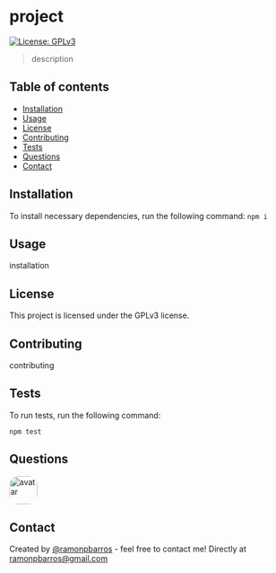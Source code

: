 
# project
[![License: GPLv3](https://img.shields.io/badge/License-GPLv3-blue.svg)](https://github.com/ramonpbarros/readme-generator)
> description

## Table of contents
* [Installation](#installation)
* [Usage](#usage)
* [License](#license)
* [Contributing](#contributing)
* [Tests](#tests)
* [Questions](#questions)
* [Contact](#contact)

## Installation
To install necessary dependencies, run the following command:
`npm i`

## Usage
installation

## License
This project is licensed under the GPLv3 license.

## Contributing
contributing

## Tests
To run tests, run the following command:

`npm test`

## Questions
<img src="https://avatars3.githubusercontent.com/u/5157463?v=4" alt="avatar" style="border-radius: 16px" width="50" />

## Contact
Created by [@ramonpbarros](https://github.com/ramonpbarros) - feel free to contact me! Directly at ramonpbarros@gmail.com
  
  